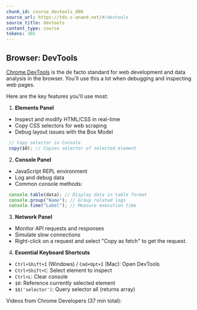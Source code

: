 ```yaml
---
chunk_id: course_devtools_000
source_url: https://tds.s-anand.net/#/devtools
source_title: devtools
content_type: course
tokens: 301
---
```


## Browser: DevTools

[Chrome DevTools](https://developer.chrome.com/docs/devtools/overview/) is the de facto standard for web development and data analysis in the browser.
You'll use this a lot when debugging and inspecting web pages.

Here are the key features you'll use most:

1. **Elements Panel**

- Inspect and modify HTML/CSS in real-time
 - Copy CSS selectors for web scraping
 - Debug layout issues with the Box Model

```javascript
 // Copy selector in Console
 copy($0); // Copies selector of selected element
 ```

2. **Console Panel**

- JavaScript REPL environment
 - Log and debug data
 - Common console methods:

```javascript
 console.table(data); // Display data in table format
 console.group("Name"); // Group related logs
 console.time("Label"); // Measure execution time
 ```

3. **Network Panel**
 - Monitor API requests and responses
 - Simulate slow connections
 - Right-click on a request and select "Copy as fetch" to get the request.
4. **Essential Keyboard Shortcuts**
 - `Ctrl+Shift+I` (Windows) / `Cmd+Opt+I` (Mac): Open DevTools
 - `Ctrl+Shift+C`: Select element to inspect
 - `Ctrl+L`: Clear console
 - `$0`: Reference currently selected element
 - `$$('selector')`: Query selector all (returns array)

Videos from Chrome Developers (37 min total):
